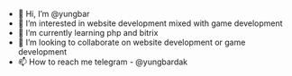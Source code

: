 - 👋 Hi, I’m @yungbar
- 👀 I’m interested in website development mixed with game development
- 🌱 I’m currently learning php and bitrix 
- 💞️ I’m looking to collaborate on website development or game development
- 📫 How to reach me telegram - @yungbardak

<!---
yungbar/yungbar is a ✨ special ✨ repository because its `README.md` (this file) appears on your GitHub profile.
You can click the Preview link to take a look at your changes.
--->
